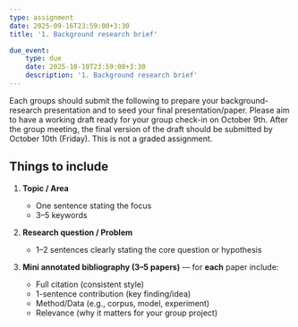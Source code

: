 ```yaml
---
type: assignment
date: 2025-09-16T23:59:00+3:30
title: '1. Background research brief'

due_event: 
    type: due
    date: 2025-10-10T23:59:00+3:30
    description: '1. Background research brief'
---
```

Each groups should submit the following to prepare your background-research presentation and to seed your final presentation/paper.
Please aim to have a working draft ready for your group check-in on October 9th. After the group meeting, the final version of the draft should be submitted by October 10th (Friday). This is not a graded assignment.

## Things to include

1. **Topic / Area**
   * One sentence stating the focus
   * 3–5 keywords

2. **Research question / Problem**
   * 1–2 sentences clearly stating the core question or hypothesis

3. **Mini annotated bibliography (3–5 papers)** — for **each** paper include:

   * Full citation (consistent style)
   * 1-sentence contribution (key finding/idea)
   * Method/Data (e.g., corpus, model, experiment)
   * Relevance (why it matters for your group project)



